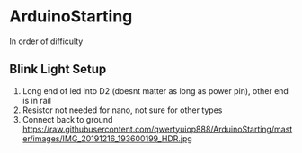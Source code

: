 # ArduinoStarting

In order of difficulty

## Blink Light Setup
1. Long end of led into D2 (doesnt matter as long as power pin), other end is in rail
2. Resistor not needed for nano, not sure for other types
3. Connect back to ground
https://raw.githubusercontent.com/qwertyuiop888/ArduinoStarting/master/images/IMG_20191216_193600199_HDR.jpg
